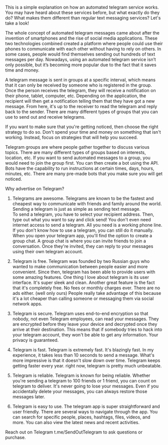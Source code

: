 This is a simple explanation on how an automated telegram service works. 
You may have heard about these services before, but what exactly do they do? 
What makes them different than regular text messaging services?
 Let's take a look!

The whole concept of automated telegram messages came about after the invention of smartphones and the rise of social media applications. 
These two technologies combined created a platform where people could use their phones to communicate with each other without having to rely on others. 
In some cases, people would find themselves sending out hundreds of text messages per day. 
Nowadays, using an automated telegram service isn’t only possible, but it’s becoming more popular due to the fact that it saves time and money.

A telegram message is sent in groups at a specific interval, which means that it can only be received by someone who is registered in the group. 
Once the person receives the telegram, they will receive a notification on their phone, tablet, computer, etc. 
Depending on the application, the recipient will then get a notification telling them that they have got a new message. 
From here, it's up to the receiver to read the telegram and reply back to the sender.
There are many different types of groups that you can use to send out and receive telegrams.

If you want to make sure that you're getting noticed, then choose the right strategy to do so. 
Don't spend your time and money on something that isn't working. Instead, focus on strategies that will help you succeed.

Telegram groups are where people gather together to discuss various topics. 
There are many different types of groups based on interests, location, etc. 
If you want to send automated messages to a group, you would need to join the group first. 
You can then create a bot using the API. 
Bots have the capability to run instructions at certain times, days, hours, minutes, etc. 
There are many pre-made bots that you make sure you will get noticed.




Why advertise on Telegram?

1. Telegrams are awesome.
 Telegrams are known to be the fastest and cheapest way to communicate with friends and family around the world. 
 Sending a telegram is just as simple as sending text message.  
 To send a telegram, you have to select your recipient address. 
 Then, type out what you want to say and click send! 
 You don't even need internet access to send a telegram. 
 All you need is a working phone line. 
 If you don't know how to use a telegram, you can still do it manually. 
 When you open your telegram app, you'll find the option to create a group chat. 
 A group chat is where you can invite friends to join a conversation. 
 Once they're invited, they can reply to your messages using their own telegram account.

 2. Telegram is free.
 Telegram was founded by two Russian guys who wanted to make communication between people easier and more convenient. 
 Since then, telegram has been able to provide users with some amazing features. 
 One thing I love about telegram is its user interface. 
 It's super sleek and clean. 
 Another great feature is the fact that it's completely free. 
 No fees or monthly charges ever. 
 There are no ads either. (well only ours)
 People really take advantage of this because it's a lot cheaper than calling someone or messaging them via social network apps.

 3. Telegram is secure.
 Telegram uses end-to-end encryption so that nobody, not even Telegram employees, can read your messages. 
 They are encrypted before they leave your device and decrypted once they arrive at their destination. 
 This means that if somebody tries to hack into your telegram account, they won't be able to get any information. 
 Your privacy is guaranteed.

 4. Telegram is fast.
 Telegram is extremely fast. It's blazingly fast. 
 In my experience, it takes less than 10 seconds to send a message. 
 What's more impressive is that it doesn't slow down over time. 
 Telegram keeps getting faster every year. 
 right now, telegram is pretty much unbeatable.

 5. Telegram is reliable.
 Telegram is known for being reliable. 
 Whether you're sending a telegram to 100 friends or 1 friend, you can count on telegram to deliver. 
 It's never going to lose your messages. 
 Even if you accidentally delete your messages, you can always restore those messages later.

 6. Telegram is easy to use.
 The telegram app is super straightforward and user friendly. 
 There are several ways to navigate through the app. 
 You can search for specific people, places, hashtags, files, videos, and more. 
 You can also view the latest news and recent activities.

 Reach out on Telegram t.me/SendOutTelegram to ask questions or purchase.
